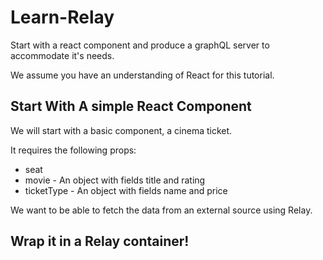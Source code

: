 # Learn-Relay
Start with a react component and produce a graphQL server to accommodate it's needs.

We assume you have an understanding of React for this tutorial.

## Start With A simple React Component

We will start with a basic component, a cinema ticket.

It requires the following props:
* seat
* movie - An object with fields title and rating
* ticketType - An object with fields name and price

We want to be able to fetch the data from an external source using Relay.

## Wrap it in a Relay container!

